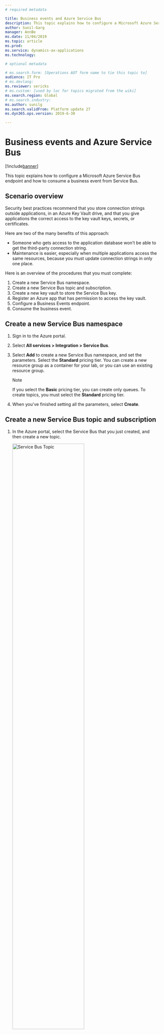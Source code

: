 ```yaml
---
# required metadata

title: Business events and Azure Service Bus
description: This topic explains how to configure a Microsoft Azure Service Bus endpoint and how to consume a business event from Service Bus.
author: Sunil-Garg
manager: AnnBe
ms.date: 11/04/2019
ms.topic: article
ms.prod: 
ms.service: dynamics-ax-applications
ms.technology: 

# optional metadata

# ms.search.form: [Operations AOT form name to tie this topic to]
audience: IT Pro
# ms.devlang: 
ms.reviewer: sericks
# ms.custom: [used by loc for topics migrated from the wiki]
ms.search.region: Global
# ms.search.industry: 
ms.author: sunilg
ms.search.validFrom: Platform update 27
ms.dyn365.ops.version: 2019-6-30 

---
```

# Business events and Azure Service Bus
[!include[banner](../../includes/banner.md)]

This topic explains how to configure a Microsoft Azure Service Bus endpoint and how to consume a business event from Service Bus.

## Scenario overview

Security best practices recommend that you store connection strings outside applications, in an Azure Key Vault drive, and that you give applications the correct access to the key vault keys, secrets, or certificates.

Here are two of the many benefits of this approach:

- Someone who gets access to the application database won't be able to get the third-party connection string.
- Maintenance is easier, especially when multiple applications access the same resources, because you must update connection strings in only one place.

Here is an overview of the procedures that you must complete:

1. Create a new Service Bus namespace.
2. Create a new Service Bus topic and subscription.
3. Create a new key vault to store the Service Bus key.
4. Register an Azure app that has permission to access the key vault.
5. Configure a Business Events endpoint.
6. Consume the business event.

## Create a new Service Bus namespace

1. Sign in to the Azure portal.
2. Select **All services \> Integration \> Service Bus**.
3. Select **Add** to create a new Service Bus namespace, and set the parameters. Select the **Standard** pricing tier. You can create a new resource group as a container for your lab, or you can use an existing resource group.

    > [!NOTE]
    > If you select the **Basic** pricing tier, you can create only queues. To create topics, you must select the **Standard** pricing tier.

4. When you've finished setting all the parameters, select **Create**.

## Create a new Service Bus topic and subscription

1. In the Azure portal, select the Service Bus that you just created, and then create a new topic.

   <img alt="Service Bus Topic" src="../../media/BEF-Howto-servicebus-03.png" width="70%">

2. Select the new topic, and then create a new subscription that is named **BE-USMF**.

    <img alt="Service Bus subscription" src="../../media/BEF-Howto-servicebus-04.png" width="70%">

3. Go back to the blade for your Service Bus, and create a new shared access policy to send events. Only the **Send** policy is required to send events to the Service Bus topic.

    <img alt="Service Bus Shared access policy" src="../../media/BEF-Howto-servicebus-05.png" width="70%">

4. Select the new **Send** policy, and then copy and save the **Primary Connection String** value. You will use this value later.

    <img alt="Service Bus connection string" src="../../media/BEF-Howto-servicebus-06.png" width="70%">

  > [!NOTE]
  > The shared access policy must be at the name space level and not at the topic level. If the shared access policy from the topic level is used, the trailing string with semi colon EntityPath= must not be included when configuring the endpoint for business events.

## Create a new key vault

In this procedure, you will create a key vault to store the key that you copied in the previous procedure. A key vault is a secure drive that is used to store keys, secrets, and certificates. Instead of storing the connection string, a more typical and more secure approach is to store it in a key vault. You can then register a new application with Azure Active Directory (Azure AD) and grant it the right to retrieve the secret from the key vault.

1. In the Azure portal, select **All services \> Security \> Key vaults**.
2. Create a new key vault in your resource group and set the default parameters.

    <img alt="New Key Vault" src="../../media/BEF-Howto-Keyvault-02.png" width="50%">

3. Select **Overview**, then copy and save the **DNS Name** value for the key vault. You will use this value later.

    <img alt="Key vault DNS name" src="../../media/BEF-Howto-Keyvault-03.png" width="70%">

4. Select **BE-key vault \> Secrets \> Generate/Import**. Enter a name for your secret, and paste the Service Bus connection string that you saved earlier.

    <img alt="Key vault secret " src="../../media/BEF-Howto-Keyvault-04.png" width="70%">

5. Select **Create**.

## Register a new application

In this procedure, you will register a new application with Azure AD, and give it read and retrieve access to key vault secrets. Finance and Operations will then use this application to retrieve Service Bus secrets.

1. In the Azure portal, select **All services \> Security \> Azure Active Directory**.
2. Select **App registrations (preview) \> New registration**, and enter a name for your application.
3. Select **Register**.
4. Select the new application, and then select **Certificates & secrets \> New client secret**. Enter a name for your secret, and set the secret so that it never expires. Then select **Add**.

    <img alt="Azure App secret " src="../../media/BEF-Howto-Keyvault-07.png" width="50%">

5. Copy and save your new secret. You will use it later.

    > [!IMPORTANT]
    > Secrets are visible only one time. If you forget to copy the secret, you will have to delete it and create a new secret.

    <img alt="Copy App secret " src="../../media/BEF-Howto-Keyvault-08.png" width="70%">

6. Select **Overview**, and copy and save the application ID. You will use this value later.

    <img alt="Copy App ID " src="../../media/BEF-Howto-Keyvault-09.png" width="70%">

7. Select **All services \> Security \> Key vaults**.
8. Select the key vault that you created earlier, and then select **Access policies \> Add new**.
9. On the **Principal** blade, select your new registered application. Select the check boxes for the **Get** and **List** secret permissions to retrieve key vault secrets.

    <img alt="Key Vault access policy " src="../../media/BEF-Howto-Keyvault-12.png" width="50%">

10. Save your new access policy.

## Configure a Business Events endpoint 

1. Sign in to the application and go to **System administration** \> **Setup** \> **Business events**.
2. Select **Endpoints**.
3. Select **New**.
4. Select **Azure Service Bus Topic**.
5. Select **Next**.
6. Set the required parameter values.

    <img alt="Service Bus endpoint" src="../../media/BEF-Howto-servicebus-08.png" width="70%">

7. Select **OK**.

## Consume a business event

The business scenario involves sending an email or a message to a team channel whenever a customer payment is posted for the USMF company. The message must contain details such as the customer account number, the customer name, and the amount of the payment.

1. Select the business event catalog and look for **customer payment posted** business event
2. Activate the business event for USMF company.

    <img alt="Activate business event " src="../../media/BEF-Howto-servicebus-09.png" width="30%">

    After you activate a business event that uses the new Service Bus endpoint, the application sends a test message to verify that the configuration is accurate and to cache the connection.

3. To verify that the test message has been received, in the Azure portal, select your **BE-Topic** Service Bus topic, and then go into the **BE-USMF** Service Bus subscription that you created earlier. Verify that the message count for the subscription shows a value of at least **1**. If it doesn't, wait for the batch job to pick up your message.

    <img alt="Service Bus message count" src="../../media/BEF-Howto-servicebus-10.png" width="70%">

3. Select **All services \> Integration \> Logic Apps**.

    <img alt="Logic apps" src="../../media/BEF-Howto-servicebus-11.png" width="70%">

4. Create a new logic app in your resource group.
5. After your Logic Apps resource has been created, select the option to create a blank logic app.
6. Search for **Service Bus**, and select it.
7. Select the trigger that is named **When a message is received in a topic subscription (auto-complete)**.

    > [!NOTE] 
    > Auto-complete means that the message is deleted from the subscription queue after it's retrieved. Peek-lock authorizes concurrent consumers. It requires a call to the **complete** command of the Service Bus application programming interface (API) in order to delete the message.

    Because Logic Apps is accessing your Service Bus for the first time, it asks for a new connection. This connection will cache connection details as a Service Bus namespace URL and credential.

8. Select your Service Bus namespace, and enter a name for the new connection.
9. Select the **RootManageSharedAccessKey** policy for your logic app, and then select **Create**.

    > [!NOTE]
    > The **Send** policy can't be used here, because you want to *retrieve* messages, not send them. As a best practice, you could have created a new policy for this use case and given it **Listen** permission only.

    <img alt="Service bus listen policy " src="../../media/BEF-Howto-servicebus-16.png" width="70%">

10. Select your trigger parameters. Be sure to use the correct names for the topic and subscription that you created.

    This API polls Service Bus for new messages at a configurable recurrence (by default, every three minutes). If the volume of messages is low, the API will have a cost impact for unnecessary triggers, because Logic Apps is priced per trigger call and action run. However, you can implement a push architecture that uses Azure Event Grid in the middle. Service Bus can then push events to Event Grid when there are messages in a queue or a subscription. For more information, see [Azure Service Bus to Event Grid integration overview](https://docs.microsoft.com/azure/service-bus-messaging/service-bus-to-event-grid-integration-concept).

    <img alt="Logic apps trigger " src="../../media/BEF-Howto-servicebus-17.png" width="70%">

11. Select **New step** to add a new action.
12. Search for the **Parse Json** data operation. This step is required so that the message can be parsed by using the schema of the data contract.

    The body content that is received from the Service Bus is encoded into base64 format. Therefore, you must transform it to string format before the JavaScript Object Notation (JSON) payload can be parsed. 

13. Click in the **Content** field, and then, in the pane that appears, on the **Expression** tab, enter the following expression: **Base64ToString()**

    <img alt="base64ToString " src="../../media/BEF-Howto-servicebus-19.png" width="70%">

14. Put the cursor between the parentheses in the expression, and then, on the **Dynamic content** tab, find and select the **Content of the message** content from the previous Service Bus trigger. Then select **OK**.

    <img alt="Service Bus message body " src="../../media/BEF-Howto-servicebus-20.png" width="50%">

    Next, you must enter the schema of the contract that is received from the application. The application only provides a sample payload. However, you can use a capability of Azure Logic Apps to generate a schema from a payload.

15. Select your event in the business event catalog, and then select the **Download schema** link. Open the text file that is downloaded, and copy the contents.
16. Go back to your Logic Apps, and select the **Use sample payload to generate schema** link. Paste the contents of the text file, and then select **Done**.

    <img alt="Message schema " src="../../media/BEF-Howto-servicebus-22.png" width="70%">

17. Depending on the quality of your sample payload, your generator won't be able to distinguish between an integer and a real value, especially if the real value is provided as a whole number in the sample payload. Review the schema that is generated, and determine whether you must change a field of the **integer** data type to the **number** data type. (In JSON, the **number** data type represents real values.)

    <img alt="JSON data types " src="../../media/BEF-Howto-servicebus-23.png" width="70%">

    Next, you will select a final action, such as sending a notification email that includes customer payment details.

18. Search for the **send email** action, and then sign in to your Microsoft 365 account.
19. Fill in the message with the required fields.

    <img alt="Logic apps action send email " src="../../media/BEF-Howto-servicebus-25.png" width="70%">

20. Save your logic app.
21. Trigger the business event by posting a customer payment. Then verify that the logic app runs, and that you receive an email that includes customer payment details.
